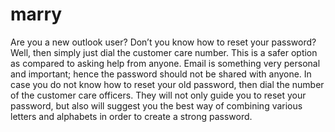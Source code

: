 # marry
Are you a new outlook user? Don’t you know how to reset your password? Well, then simply just dial the customer care number. This is a safer option as compared to asking help from anyone. Email is something very personal and important; hence the password should not be shared with anyone. In case you do not know how to reset your old password, then dial the number of the customer care officers. They will not only guide you to reset your password, but also will suggest you the best way of combining various letters and alphabets in order to create a strong password. 
